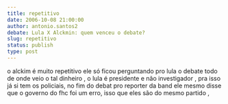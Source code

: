 ```yaml
---
title: repetitivo
date: 2006-10-08 21:00:00
author: antonio.santos2
debate: Lula X Alckmin: quem venceu o debate?
slug: repetitivo
status: publish 
type: post
---
```


o alckim é muito repetitivo ele só ficou perguntando pro lula o debate todo de onde veio o tal dinheiro , o lula é presidente e não investigador , pra isso já si tem os policiais, no fim do debat pro reporter da band ele mesmo disse que o governo do fhc foi um erro, isso que eles são do mesmo partido ,
